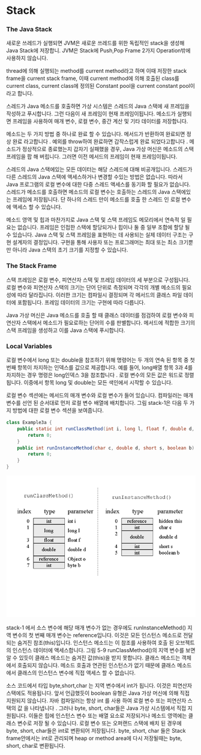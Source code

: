# Stack

### The Java Stack

새로운 쓰레드가 실행되면 JVM은 새로운 쓰레드를 위한 독립적인 stack을 생성해 Java Stack에 저장합니. JVM은 Stack에 Push,Pop Frame 2가지 Operation밖에 사용하지 않습니다.

thread에 의해 실행되는 method를 current method라고 하며 이때 저장한 stack frame을 current stack frame, 이때 current method에 의해 호출된 class를 current class, current class에 정의된 Constant pool을 current constant pool이라고 합니다.

스레드가 Java 메소드를 호출하면 가상 시스템은 스레드의 Java 스택에 새 프레임을 작성하고 푸시합니다. 그런 다음이 새 프레임이 현재 프레임이됩니다. 메소드가 실행되면 프레임을 사용하여 매개 변수, 로컬 변수, 중간 계산 및 기타 데이터를 저장합니다.

메소드는 두 가지 방법 중 하나로 완료 할 수 있습니다. 메서드가 반환하여 완료되면 정상 완료 라고합니다 . 예외를 throw하여 완료하면 갑작스럽게 완료 되었다고합니다 . 메소드가 정상적으로 종료했는지 갑자기 실패했을 경우, Java 가상 머신은 메소드의 스택 프레임을 팝 해 버립니다. 그러면 이전 메서드의 프레임이 현재 프레임이됩니다.  
  
스레드의 Java 스택에있는 모든 데이터는 해당 스레드에 대해 비공개입니다. 스레드가 다른 스레드의 Java 스택에 액세스하거나 변경할 수있는 방법은 없습니다. 따라서 Java 프로그램의 로컬 변수에 대한 다중 스레드 액세스를 동기화 할 필요가 없습니다. 스레드가 메소드를 호출하면 메소드의 로컬 변수는 호출하는 스레드의 Java 스택에있는 프레임에 저장됩니다. 단 하나의 스레드 만이 메소드를 호출 한 스레드 인 로컬 변수에 액세스 할 수 있습니다.

메소드 영역 및 힙과 마찬가지로 Java 스택 및 스택 프레임도 메모리에서 연속적 일 필요는 없습니다. 프레임은 인접한 스택에 할당되거나 힙이나 둘 중 일부 조합에 할당 될 수 있습니다. Java 스택 및 스택 프레임을 표현하는 데 사용되는 실제 데이터 구조는 구현 설계자의 결정입니다. 구현을 통해 사용자 또는 프로그래머는 최대 또는 최소 크기뿐만 아니라 Java 스택의 초기 크기를 지정할 수 있습니다.

### The Stack Frame

스택 프레임은 로컬 변수, 피연산자 스택 및 프레임 데이터의 세 부분으로 구성됩니다. 로컬 변수와 피연산자 스택의 크기는 단어 단위로 측정되며 각각의 개별 메소드의 필요성에 따라 달라집니다. 이러한 크기는 컴파일시 결정되며 각 메서드의 클래스 파일 데이터에 포함됩니다. 프레임 데이터의 크기는 구현에 따라 다릅니다.  
  
Java 가상 머신은 Java 메소드를 호출 할 때 클래스 데이터를 점검하여 로컬 변수와 피연산자 스택에서 메소드가 필요로하는 단어의 수를 판별합니다. 메서드에 적합한 크기의 스택 프레임을 생성하고 이를 Java 스택에 푸시합니다.

### Local Variables 

로컬 변수에서 long 또는 double을 참조하기 위해 명령어는 두 개의 연속 된 항목 중 첫 번째 항목이 차지하는 인덱스를 값으로 제공합니다. 예를 들어, long배열 항목 3과 4를 차지하는 경우 명령은 long인덱스 3을 참조합니다 . 로컬 변수의 모든 값은 워드로 정렬됩니다. 이중에서 항목 long 및 double는 모든 색인에서 시작할 수 있습니다.  
  
로컬 변수 섹션에는 메서드의 매개 변수와 로컬 변수가 들어 있습니다. 컴파일러는 매개 변수를 선언 된 순서대로 먼저 로컬 변수 배열에 배치합니다. 그림 stack-1은  다음 두 가지 방법에 대한 로컬 변수 섹션을 보여줍니다.

```java
class Example3a { 
    public static int runClassMethod(int i, long l, float f, double d, Object o, byte b) { 
        return 0; 
    } 
    public int runInstanceMethod(char c, double d, short s, boolean b) { 
        return 0; 
    } 
}
```

![stack-1\) Method parameters on the local variables section of Java stack](../../.gitbook/assets/fig5-9.gif)

stack-1 에서 소스 변수에 해당 매개 변수가 없는 경우에도 runInstanceMethod\(\) 지역 변수의 첫 번째 매개 변수는 reference입니다. 이것은 모든 인스턴스 메소드로 전달 되는 숨겨진 참조\(this\)입니다. 인스턴스 메소드는 이 참조를 사용하여 호출 된 오브젝트의 인스턴스 데이터에 액세스합니다. 그림 5-9 runClassMethod\(\)의 지역 변수를 보면 알 수 있듯이 클래스 메소드는 숨겨진 값\(this\)을 받지 못합니다. 클래스 메소드는 객체에서 호출되지 않습니다. 메소드 호출과 연관된 인스턴스가 없기 때문에 클래스 메소드에서 클래스의 인스턴스 변수에 직접 액세스 할 수 없습니다.

소스 코드에서 타입 byte,short,char 는 지역 변수에서 int가 됩니다. 이것은 피연산자 스택에도 적용됩니다. 앞서 언급했듯이 boolean 유형은 Java 가상 머신에 의해 직접 지원되지 않습니다. 자바 컴파일러는 항상 int 를 사용 하여 로컬 변수 또는 피연산자 스택의 값 을 나타냅니다 . 그러나 byte, short, char들은 Java 가상 시스템에서 직접 지원됩니다. 이들은 힙에 인스턴스 변수 또는 배열 요소로 저장되거나 메소드 영역에는 클래스 변수로 저장 될 수 있습니다. 로컬 변수 또는 오퍼랜드 스택에 배치 된 경우에 byte, short, char들은 int로 변환되어 저장됩니다. byte, short, char 들은 Stack frame안에서는 int로 관리되며 heap or method area에 다시 저장될때는 byte, short, char로 변환됩니다.  






